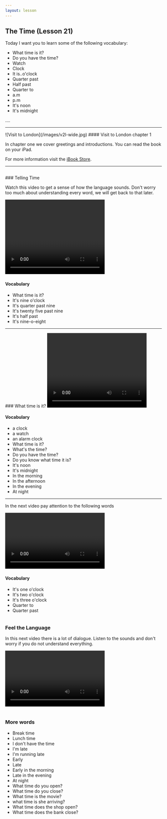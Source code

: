 ```yaml
---
layout: lesson
---
```

## The Time (Lesson 21)


Today I want you to learn some of the following vocabulary:

* What time is it?
* Do you have the time? 
* Watch
* Clock 
* It is..o'clock
* Quarter past
* Half past
* Quarter to 
* a.m
* p.m
* It's noon
* It's midnight

….

<hr>
![Visit to London](/images/v2l-wide.jpg)
#### Visit to London chapter 1

In chapter one we cover greetings and introductions. 
You can read the book on your iPad.

For more information visit the [iBook Store](https://itunes.apple.com/us/book/portuguese-for-travelers/id568515833).

<hr>

<hr style="page-break-before:always;height:0;">
### Telling Time 

Watch this video to get a sense of how the language sounds. Don't worry too much about understanding every word, we will get back to that later.


<video width="320" height="240" preload="none">
    <source type="video/youtube" src="http://www.youtube.com/watch?v=F6wgiy0bxCI" />
</video>

#### Vocabulary

* What time is it? 
* It's nine o'clock
* It's quarter past nine
* It's twenty five past nine 
* It's half past 
* It's nine-o-eight


<hr>
### What time is it?

<video width="320" height="240" preload="none">
    <source type="video/youtube" src="http://www.youtube.com/watch?v=vOb5znY7LAQ" />
</video>

#### Vocabulary

* a clock
* a watch
* an alarm clock
* What time is it?
* What's the time? 
* Do you have the time? 
* Do you know what time it is?
* It's noon
* It's midnight
* In the morning
* In the afternoon
* In the evening 
* At night 



<hr>


In the next video pay attention to the following words


<video width="320" height="180" preload="none">
    <source type="video/youtube" src="http://www.youtube.com/watch?v=38Q3RHHyZ8U" />
</video>

#### Vocabulary

* It's one o'clock
* It's two o'clock
* It's three o'clock
* Quarter to 
* Quarter past




<hr style="page-break-before:always;height:0;">

### Feel the Language

In this next video there is a lot of dialogue. 
Listen to the sounds and don't worry if you do not understand everything.

<video width="320" height="180" preload="none">
    <source type="video/youtube" src="http://www.youtube.com/watch?v=-oEZBHDosG0" />
</video>


<hr style="page-break-before:always;height:0;">

### More words


* Break time 
* Lunch time 
* I don't have the time
* I'm late 
* I'm running late 
* Early
* Late
* Early in the morning
* Late in the evening 
* At night 
* What time do you open?
* What time do you close?
* What time is the movie?
* what time is she arriving?
* What time does the shop open?
* What time does the bank close?






